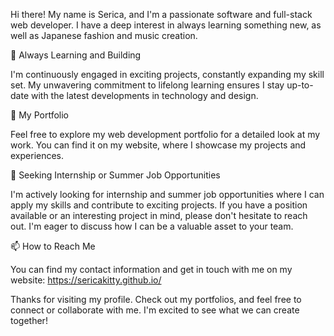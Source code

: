Hi there! My name is Serica, and I'm a passionate software and full-stack web developer. I have a deep interest in always learning something new, as well as Japanese fashion and music creation.

🌱 Always Learning and Building

I'm continuously engaged in exciting projects, constantly expanding my skill set. My unwavering commitment to lifelong learning ensures I stay up-to-date with the latest developments in technology and design.

💼 My Portfolio

Feel free to explore my web development portfolio for a detailed look at my work. You can find it on my website, where I showcase my projects and experiences.

🤝 Seeking Internship or Summer Job Opportunities

I'm actively looking for internship and summer job opportunities where I can apply my skills and contribute to exciting projects. If you have a position available or an interesting project in mind, please don't hesitate to reach out. I'm eager to discuss how I can be a valuable asset to your team.

📫 How to Reach Me

You can find my contact information and get in touch with me on my website: https://sericakitty.github.io/

Thanks for visiting my profile. Check out my portfolios, and feel free to connect or collaborate with me. I'm excited to see what we can create together!
